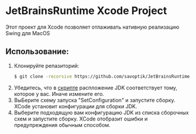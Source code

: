 #  JetBrainsRuntime Xcode Project

Этот проект для Xcode позволяет отлаживать нативную реализацию Swing для MacOS

## Использование:
1. Клонируйте репазиторий:
    ```Bash
    $ git clone -recorsive https://github.com/savoptik/JetBrainsRuntime_XCode_project.git
    ```
1. Убедитесь, что в [скрипте](SetConfig.sh) распложение JDK соответствует тому, которое у вас. Иначе измените его.
1. ВыБерите схему запуска "SetConfiguration" и запустите сборку. XCode установит конфигурации для сборки JDK.
1. Выберите подходящую вам конфигурацию JDK из списка сборочных схем и запустите сборку. XCode отобразит ошибки и предупреждения обычным способом.
